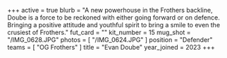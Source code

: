 +++
active = true
blurb = "A new powerhouse in the Frothers backline, Doube is a force to be reckoned with either going forward or on defence. Bringing a positive attitude and youthful spirit to bring a smile to even the crusiest of Frothers."
fut_card = ""
kit_number = 15
mug_shot = "/IMG_0628.JPG"
photos = [ "/IMG_0624.JPG" ]
position = "Defender"
teams = [ "OG Frothers" ]
title = "Evan Doube"
year_joined = 2023
+++

